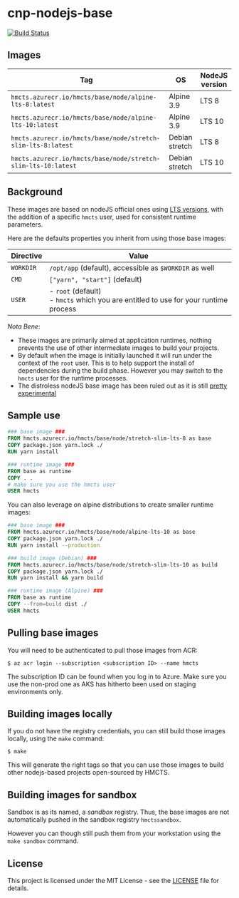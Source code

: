 # cnp-nodejs-base

[![Build Status](https://dev.azure.com/hmcts/CNP/_apis/build/status/NodeJS%20base%20image%20build?branchName=master)](https://dev.azure.com/hmcts/CNP/_build/latest?definitionId=97&branchName=master)

## Images

| Tag                                                           | OS             | NodeJS version |
| ------------------------------------------------------------- | -------------- | -------------- |
| `hmcts.azurecr.io/hmcts/base/node/alpine-lts-8:latest`        | Alpine 3.9     | LTS 8          |
| `hmcts.azurecr.io/hmcts/base/node/alpine-lts-10:latest`       | Alpine 3.9     | LTS 10         |
| `hmcts.azurecr.io/hmcts/base/node/stretch-slim-lts-8:latest`  | Debian stretch | LTS 8          |
| `hmcts.azurecr.io/hmcts/base/node/stretch-slim-lts-10:latest` | Debian stretch | LTS 10         |

## Background

These images are based on nodeJS official ones using [LTS versions](https://github.com/nodejs/Release#release-schedule), with the addition of a specific `hmcts` user, used for consistent runtime parameters.

Here are the defaults properties you inherit from using those base images:

| Directive | Value                                                                                   |
| --------- | --------------------------------------------------------------------------------------- |
| `WORKDIR` | `/opt/app` (default), accessible as `$WORKDIR` as well                                  |
| `CMD`     | `["yarn", "start"]` (default)                                                           |
| `USER`    | - `root` (default)<br> - `hmcts` which you are entitled to use for your runtime process |

_Nota Bene_:

- These images are primarily aimed at application runtimes, nothing prevents the use of other intermediate images to build your projects.
- By default when the image is initially launched it will run under the context of the `root` user. This is to help support the install of dependencies during the build phase. However you may switch to the `hmcts` user for the runtime processes.
- The distroless nodeJS base image has been ruled out as it is still [pretty experimental](https://github.com/GoogleContainerTools/distroless/#docker)

## Sample use

```Dockerfile
### base image ###
FROM hmcts.azurecr.io/hmcts/base/node/stretch-slim-lts-8 as base
COPY package.json yarn.lock ./
RUN yarn install

### runtime image ###
FROM base as runtime
COPY . .
# make sure you use the hmcts user
USER hmcts
```

You can also leverage on alpine distributions to create smaller runtime images:

```Dockerfile
### base image ###
FROM hmcts.azurecr.io/hmcts/base/node/alpine-lts-10 as base
COPY package.json yarn.lock ./
RUN yarn install --production

### build image (Debian) ###
FROM hmcts.azurecr.io/hmcts/base/node/stretch-slim-lts-10 as build
COPY package.json yarn.lock ./
RUN yarn install && yarn build

### runtime image (Alpine) ###
FROM base as runtime
COPY --from=build dist ./
USER hmcts
```

## Pulling base images

You will need to be authenticated to pull those images from ACR:

```shell
$ az acr login --subscription <subscription ID> --name hmcts
```

The subscription ID can be found when you log in to Azure. Make sure you use the non-prod one as AKS has hitherto been used on staging environments only.

## Building images locally

If you do not have the registry credentials, you can still build those images locally, using the `make` command:

```shell
$ make
```

This will generate the right tags so that you can use those images to build other nodejs-based projects open-sourced by HMCTS.

## Building images for sandbox

Sandbox is as its named, a _sandbox_ registry. Thus, the base images are not automatically pushed in the sandbox registry `hmctssandbox`.

However you can though still push them from your workstation using the `make sandbox` command.

## License

This project is licensed under the MIT License - see the [LICENSE](https://github.com/hmcts/ccd-definition-designer-api/blob/master/LICENSE.md) file for details.
